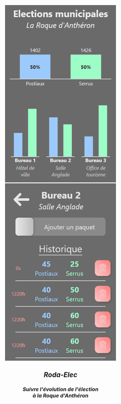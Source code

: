 <p align="center">
  <a href="#"><img src="./docs/RodaElec2.gif" /></a>
  <a href="#"><img src="./docs/RodaElec.gif" /></a>
</p>

<p>
<h2 align="center" ><em>Roda-Elec</em></h2>
  <h3 align="center" ><em>Suivre l'évolution de l'élection<br /> à la Roque d'Anthéron</em></h3>
</p>
<br/>
